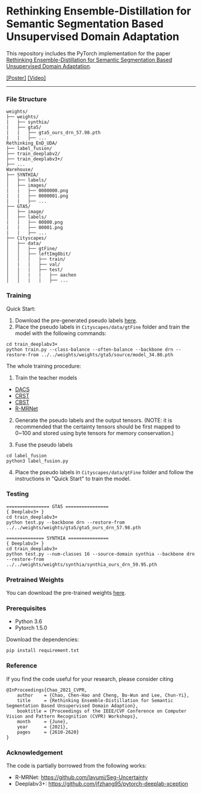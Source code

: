 # Rethinking Ensemble-Distillation for Semantic Segmentation Based Unsupervised Domain Adaptation

This repository includes the PyTorch implementation for the paper [Rethinking Ensemble-Distillation for Semantic Segmentation Based Unsupervised Domain Adaptation](https://openaccess.thecvf.com/content/CVPR2021W/LLID/papers/Chao_Rethinking_Ensemble-Distillation_for_Semantic_Segmentation_Based_Unsupervised_Domain_Adaption_CVPRW_2021_paper.pdf).

[[Poster]]() [[Video]]()

---

### File Structure
```
weights/
├── weights/
|   ├── synthia/
|   ├── gta5/
|   |   ├── gta5_ours_drn_57.98.pth
|   |   ├── ...
Rethinking_EnD_UDA/
├── label_fusion/
├── train_deeplabv2/
├── train_deeplabv3+/
├── ...
Warehouse/
├── SYNTHIA/
│   ├── labels/
│   ├── images/
|   |   ├── 0000000.png
|   |   ├── 0000001.png
|   |   ├── ...
├── GTA5/
│   ├── image/
│   ├── labels/
|   |   ├── 00000.png
|   |   ├── 00001.png
|   |   ├── ...
├── Cityscapes/
│   ├── data/
│   │   ├── gtFine/
│   │   ├── leftImg8bit/
│   │   │   ├── train/
│   |   |   ├── val/
│   |   |   ├── test/
│   │   |   |   ├── aachen
│   │   |   |   ├── ...
```
### Training
Quick Start:
1. Download the pre-generated pseudo labels [here](https://drive.google.com/drive/folders/1NjMDpjH6ESN9Nb9m9d48LLctvDsQn-uV?usp=sharing).
2. Place the pseudo labels in `Cityscapes/data/gtFine` folder and train the model with the following commands:
```
cd train_deeplabv3+
python train.py --class-balance --often-balance --backbone drn --restore-from ../../weights/weights/gta5/source/model_34.80.pth
```

The whole training procedure:
1. Train the teacher models
  - [DACS](https://github.com/vikolss/DACS)
  - [CRST](https://github.com/yzou2/CRST)
  - [CBST](https://github.com/yzou2/CBST)
  - [R-MRNet](https://github.com/layumi/Seg-Uncertainty)
2. Generate the pseudo labels and the output tensors. (NOTE: it is recommended that the certainty tensors should be first mapped to 0~100 and stored using byte tensors for memory conservation.)

3. Fuse the pseudo labels
```
cd label_fusion
python3 label_fusion.py
```
4. Place the pseudo labels in `Cityscapes/data/gtFine` folder and follow the instructions in "Quick Start" to train the model.

### Testing
```
================ GTA5 ================
{ Deeplabv3+ }
cd train_deeplabv3+
python test.py --backbone drn --restore-from ../../weights/weights/gta5/gta5_ours_drn_57.98.pth

============== SYNTHIA ===============
{ Deeplabv3+ }
cd train_deeplabv3+
python test.py --num-classes 16 --source-domain synthia --backbone drn --restore-from ../../weights/weights/synthia/synthia_ours_drn_59.95.pth
```

### Pretrained Weights
You can download the pre-trained weights [here](https://drive.google.com/drive/folders/18OFsUlhPvYdKyiSGoLbRIgbpzK4OOX2c?usp=sharing).

### Prerequisites
- Python 3.6
- Pytorch 1.5.0

Download the dependencies:
```
pip install requirement.txt
```
### Reference
If you find the code useful for your research, please consider citing
```
@InProceedings{Chao_2021_CVPR,
    author    = {Chao, Chen-Hao and Cheng, Bo-Wun and Lee, Chun-Yi},
    title     = {Rethinking Ensemble-Distillation for Semantic Segmentation Based Unsupervised Domain Adaption},
    booktitle = {Proceedings of the IEEE/CVF Conference on Computer Vision and Pattern Recognition (CVPR) Workshops},
    month     = {June},
    year      = {2021},
    pages     = {2610-2620}
}
```

### Acknowledgement
The code is partially borrowed from the following works:
- R-MRNet: https://github.com/layumi/Seg-Uncertainty
- Deeplabv3+: https://github.com/jfzhang95/pytorch-deeplab-xception

